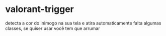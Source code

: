 # valorant-trigger
detecta a cor do inimogo na sua tela e atira automaticamente
falta algumas classes, se quiser usar você tem que arrumar
